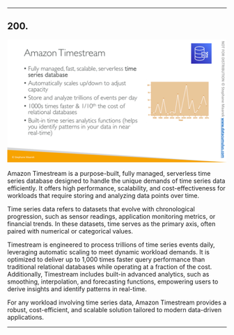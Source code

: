 
---

## 200. 
![alt text](https://github.com/mistertandon/aws-clf-co2-slides-by-stephane-maarek/blob/main/s9/200.png)

Amazon Timestream is a purpose-built, fully managed, serverless time series database designed to handle the unique demands of time series data efficiently. It offers high performance, scalability, and cost-effectiveness for workloads that require storing and analyzing data points over time.

Time series data refers to datasets that evolve with chronological progression, such as sensor readings, application monitoring metrics, or financial trends. In these datasets, time serves as the primary axis, often paired with numerical or categorical values.

Timestream is engineered to process trillions of time series events daily, leveraging automatic scaling to meet dynamic workload demands. It is optimized to deliver up to 1,000 times faster query performance than traditional relational databases while operating at a fraction of the cost. Additionally, Timestream includes built-in advanced analytics, such as smoothing, interpolation, and forecasting functions, empowering users to derive insights and identify patterns in real-time.

For any workload involving time series data, Amazon Timestream provides a robust, cost-efficient, and scalable solution tailored to modern data-driven applications.

---
